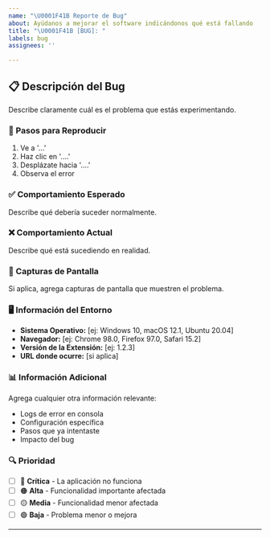 ```yaml
---
name: "\U0001F41B Reporte de Bug"
about: Ayúdanos a mejorar el software indicándonos qué está fallando
title: "\U0001F41B [BUG]: "
labels: bug
assignees: ''

---
```


## 📋 Descripción del Bug

Describe claramente cuál es el problema que estás experimentando.

### 🔄 Pasos para Reproducir

1. Ve a '...'
2. Haz clic en '....'
3. Desplázate hacia '....'
4. Observa el error

### ✅ Comportamiento Esperado

Describe qué debería suceder normalmente.

### ❌ Comportamiento Actual

Describe qué está sucediendo en realidad.

### 📸 Capturas de Pantalla

Si aplica, agrega capturas de pantalla que muestren el problema.

### 🖥️ Información del Entorno

- **Sistema Operativo:** [ej: Windows 10, macOS 12.1, Ubuntu 20.04]
- **Navegador:** [ej: Chrome 98.0, Firefox 97.0, Safari 15.2]
- **Versión de la Extensión:** [ej: 1.2.3]
- **URL donde ocurre:** [si aplica]

### 📊 Información Adicional

Agrega cualquier otra información relevante:
- Logs de error en consola
- Configuración específica
- Pasos que ya intentaste
- Impacto del bug

### 🔍 Prioridad

- [ ] 🔴 **Crítica** - La aplicación no funciona
- [ ] 🟠 **Alta** - Funcionalidad importante afectada
- [ ] 🟡 **Media** - Funcionalidad menor afectada
- [ ] 🟢 **Baja** - Problema menor o mejora

---
